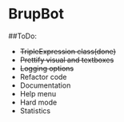 # BrupBot

##ToDo:
- ~~TripleExpression class(done)~~
- ~~Prettify visual and textboxes~~
- ~~Logging options~~
- Refactor code
- Documentation
- Help menu
- Hard mode
- Statistics